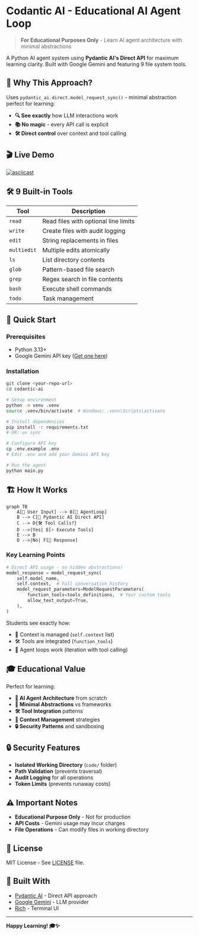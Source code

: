 # Codantic AI - Educational AI Agent Loop

> **For Educational Purposes Only** - Learn AI agent architecture with minimal abstractions

A Python AI agent system using **Pydantic AI's Direct API** for maximum learning clarity. Built with Google Gemini and featuring 9 file system tools.

## 🧠 **Why This Approach?**

Uses `pydantic_ai.direct.model_request_sync()` - minimal abstraction perfect for learning:
- **🔍 See exactly** how LLM interactions work
- **📚 No magic** - every API call is explicit  
- **🛠 Direct control** over context and tool calling

## 🎬 **Live Demo**

[![asciicast](https://asciinema.org/a/eH0Mktbv8TTNlEyUFJ8nYpV74.svg)](https://asciinema.org/a/eH0Mktbv8TTNlEyUFJ8nYpV74)

## 🛠 **9 Built-in Tools**

| Tool | Description |
|------|-------------|
| `read` | Read files with optional line limits |
| `write` | Create files with audit logging |
| `edit` | String replacements in files |
| `multiedit` | Multiple edits atomically |
| `ls` | List directory contents |
| `glob` | Pattern-based file search |
| `grep` | Regex search in file contents |
| `bash` | Execute shell commands |
| `todo` | Task management |

## 🚀 **Quick Start**

### Prerequisites
- Python 3.13+
- Google Gemini API key ([Get one here](https://ai.google.dev/))

### Installation
```bash
git clone <your-repo-url>
cd codantic-ai

# Setup environment
python -m venv .venv
source .venv/bin/activate  # Windows: .venv\Scripts\activate

# Install dependencies  
pip install -r requirements.txt
# OR: uv sync

# Configure API key
cp .env.example .env
# Edit .env and add your Gemini API key

# Run the agent
python main.py
```

## 🏗 **How It Works**

```mermaid
graph TB
    A[👤 User Input] --> B[🔄 AgentLoop]
    B --> C[🤖 Pydantic AI Direct API]
    C --> D{🛠 Tool Calls?}
    D -->|Yes| E[⚡ Execute Tools]
    E --> B
    D -->|No| F[💬 Response]
```

### Key Learning Points
```python
# Direct API usage - no hidden abstractions!
model_response = model_request_sync(
    self.model_name,
    self.context,  # Full conversation history
    model_request_parameters=ModelRequestParameters(
        function_tools=tools_definitions,  # Your custom tools
        allow_text_output=True,
    ),
)
```

Students see exactly how:
- 📝 Context is managed (`self.context` list)
- 🛠 Tools are integrated (`function_tools`)
- 🔄 Agent loops work (iteration with tool calling)

## 🎓 **Educational Value**

Perfect for learning:
- **🤖 AI Agent Architecture** from scratch
- **🔧 Minimal Abstractions** vs frameworks
- **🛠 Tool Integration** patterns
- **🧠 Context Management** strategies
- **🔒 Security Patterns** and sandboxing

## 🔒 **Security Features**

- **Isolated Working Directory** (`code/` folder)
- **Path Validation** (prevents traversal)
- **Audit Logging** for all operations
- **Token Limits** (prevents runaway costs)

## ⚠️ **Important Notes**

- **Educational Purpose Only** - Not for production
- **API Costs** - Gemini usage may incur charges
- **File Operations** - Can modify files in working directory

## 📄 **License**

MIT License - See [LICENSE](LICENSE) file.

## 🙏 **Built With**

- [Pydantic AI](https://ai.pydantic.dev/) - Direct API approach
- [Google Gemini](https://ai.google.dev/) - LLM provider
- [Rich](https://rich.readthedocs.io/) - Terminal UI

---

**Happy Learning! 🎓✨**